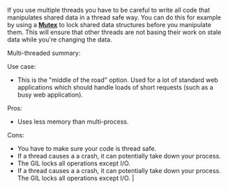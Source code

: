 If you use multiple threads you have to be careful to write all code that manipulates shared data in a thread safe way. You can do this for example by using a **[Mutex](http://ruby-doc.org/core-2.2.0/Mutex.html)** to lock shared data structures before you manipulate them. This will ensure that other threads are not basing their work on stale data while you're changing the data.

Multi-threaded summary:

Use case:
* This is the "middle of the road" option. Used for a lot of standard web applications which should handle loads of short requests (such as a busy web application).

Pros: 
* Uses less memory than multi-process.

Cons: 
* You have to make sure your code is thread safe. 
* If a thread causes a a crash, it can potentially take down your process. 
* The GIL locks all operations except I/O. 
* If a thread causes a a crash, it can potentially take down your process.   
The GIL locks all operations except I/O.  | 
